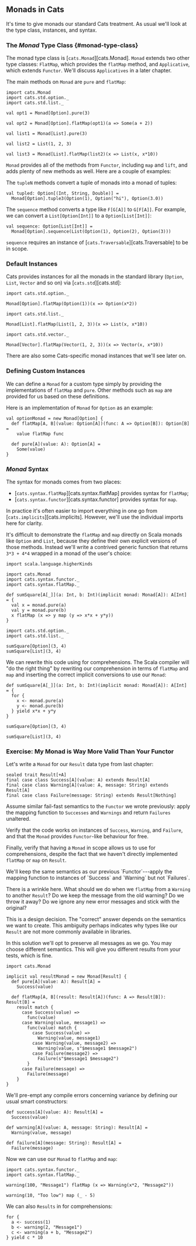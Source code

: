 ## Monads in Cats

It's time to give monads our standard Cats treatment. As usual we'll look at the type class, instances, and syntax.

### The *Monad* Type Class {#monad-type-class}

The monad type class is [`cats.Monad`][cats.Monad]. `Monad` extends two other type classes: `FlatMap`, which provides the `flatMap` method, and `Applicative`, which extends `Functor`. We'll discuss `Applicatives` in a later chapter.

The main methods on `Monad` are `pure` and `flatMap`:

```tut:book
import cats.Monad
import cats.std.option._
import cats.std.list._

val opt1 = Monad[Option].pure(3)

val opt2 = Monad[Option].flatMap(opt1)(a => Some(a + 2))

val list1 = Monad[List].pure(3)

val list2 = List(1, 2, 3)

val list3 = Monad[List].flatMap(list2)(x => List(x, x*10))
```

`Monad` provides all of the methods from `Functor`, including `map` and `lift`, and adds plenty of new methods as well. Here are a couple of examples:

The `tupleN` methods convert a tuple of monads into a monad of tuples:

```tut:book
val tupled: Option[(Int, String, Double)] =
  Monad[Option].tuple3(Option(1), Option("hi"), Option(3.0))
```

The `sequence` method converts a type like `F[G[A]]` to `G[F[A]]`. For example, we can convert a `List[Option[Int]]` to a `Option[List[Int]]`:

```tut:book
val sequence: Option[List[Int]] =
  Monad[Option].sequence(List(Option(1), Option(2), Option(3)))
```

`sequence` requires an instance of [`cats.Traversable`][cats.Traversable] to be in scope.

### Default Instances

Cats provides instances for all the monads in the standard library (`Option`, `List`, `Vector` and so on) via [`cats.std`][cats.std]:

```tut:book
import cats.std.option._

Monad[Option].flatMap(Option(1))(x => Option(x*2))

import cats.std.list._

Monad[List].flatMap(List(1, 2, 3))(x => List(x, x*10))

import cats.std.vector._

Monad[Vector].flatMap(Vector(1, 2, 3))(x => Vector(x, x*10))
```

There are also some Cats-specific monad instances that we'll see later on.

### Defining Custom Instances

We can define a `Monad` for a custom type simply by providing the implementations of `flatMap` and `pure`. Other methods such as `map` are provided for us based on these definitions.

Here is an implementation of `Monad` for `Option` as an example:

```tut:book
val optionMonad = new Monad[Option] {
  def flatMap[A, B](value: Option[A])(func: A => Option[B]): Option[B] =
    value flatMap func

  def pure[A](value: A): Option[A] =
    Some(value)
}
```

### *Monad* Syntax

The syntax for monads comes from two places:

 - [`cats.syntax.flatMap`][cats.syntax.flatMap] provides syntax for `flatMap`;
 - [`cats.syntax.functor`][cats.syntax.functor] provides syntax for `map`.

In practice it's often easier to import everything in one go from [`cats.implicits`][cats.implicits]. However, we'll use the individual imports here for clarity.

It's difficult to demonstrate the `flatMap` and `map` directly on Scala monads like `Option` and `List`, because they define their own explicit versions of those methods. Instead we'll write a contrived generic function that returns `3*3 + 4*4` wrapped in a monad of the user's choice:

```tut:book
import scala.language.higherKinds

import cats.Monad
import cats.syntax.functor._
import cats.syntax.flatMap._

def sumSquare[A[_]](a: Int, b: Int)(implicit monad: Monad[A]): A[Int] = {
  val x = monad.pure(a)
  val y = monad.pure(b)
  x flatMap (x => y map (y => x*x + y*y))
}

import cats.std.option._
import cats.std.list._

sumSquare[Option](3, 4)
sumSquare[List](3, 4)
```

We can rewrite this code using for comprehensions. The Scala compiler will "do the right thing" by rewriting our comprehension in terms of `flatMap` and `map` and inserting the correct implicit conversions to use our `Monad`:

```tut:book
def sumSquare[A[_]](a: Int, b: Int)(implicit monad: Monad[A]): A[Int] = {
  for {
    x <- monad.pure(a)
    y <- monad.pure(b)
  } yield x*x + y*y
}

sumSquare[Option](3, 4)

sumSquare[List](3, 4)
```

### Exercise: My Monad is Way More Valid Than Your Functor

Let's write a `Monad` for our `Result` data type from last chapter:

```tut:book
sealed trait Result[+A]
final case class Success[A](value: A) extends Result[A]
final case class Warning[A](value: A, message: String) extends Result[A]
final case class Failure(message: String) extends Result[Nothing]
```

Assume similar fail-fast semantics to the `Functor` we wrote previously: apply the mapping function to `Successes` and `Warnings` and return `Failures` unaltered.

Verify that the code works on instances of `Success`, `Warning`, and `Failure`, and that the `Monad` provides `Functor`-like behaviour for free.

Finally, verify that having a `Monad` in scope allows us to use for comprehensions, despite the fact that we haven't directly implemented `flatMap` or `map` on `Result`.

<div class="solution">
We'll keep the same semantics as our previous `Functor`---apply the mapping function to instances of `Success` and `Warning` but not `Failures`.

There is a wrinkle here. What should we do when we `flatMap` from a `Warning` to another `Result`? Do we keep the message from the old warning? Do we throw it away? Do we ignore any new error messages and stick with the original?

This is a design decision. The "correct" answer depends on the semantics we want to create. This ambiguity perhaps indicates why types like our `Result` are not more commonly available in libraries.

In this solution we'll opt to preserve all messages as we go. You may choose different semantics. This will give you different results from your tests, which is fine.

```tut:book
import cats.Monad

implicit val resultMonad = new Monad[Result] {
  def pure[A](value: A): Result[A] =
    Success(value)

  def flatMap[A, B](result: Result[A])(func: A => Result[B]): Result[B] =
    result match {
      case Success(value) =>
        func(value)
      case Warning(value, message1) =>
        func(value) match {
          case Success(value) =>
            Warning(value, message1)
          case Warning(value, message2) =>
            Warning(value, s"$message1 $message2")
          case Failure(message2) =>
            Failure(s"$message1 $message2")
        }
      case Failure(message) =>
        Failure(message)
    }
}
```

We'll pre-empt any compile errors concerning variance by defining our usual smart constructors:

```tut:book
def success[A](value: A): Result[A] =
  Success(value)

def warning[A](value: A, message: String): Result[A] =
  Warning(value, message)

def failure[A](message: String): Result[A] =
  Failure(message)
```

Now we can use our `Monad` to `flatMap` and `map`:

```tut:book
import cats.syntax.functor._
import cats.syntax.flatMap._

warning(100, "Message1") flatMap (x => Warning(x*2, "Message2"))

warning(10, "Too low") map (_ - 5)
```

We can also `Results` in for comprehensions:

```tut:book
for {
  a <- success(1)
  b <- warning(2, "Message1")
  c <- warning(a + b, "Message2")
} yield c * 10
```
</div>
